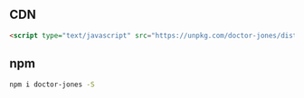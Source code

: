 ## CDN
```html
<script type="text/javascript" src="https://unpkg.com/doctor-jones/dist/index.umd.min.js"></script>
```

## npm
```bash
npm i doctor-jones -S
```
